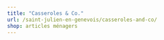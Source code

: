 ```yaml
---
title: "Casseroles & Co."
url: /saint-julien-en-genevois/casseroles-and-co/
shop: articles ménagers
---
```

